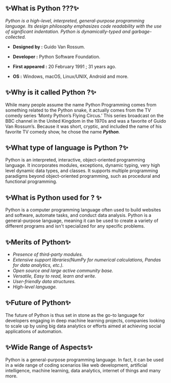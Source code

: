 ## ✨What is Python ???✨
*Python is a high-level, interpreted, general-purpose programming language. Its design philosophy emphasizes code readability with the use of significant indentation. Python is dynamically-typed and garbage-collected.*

- **Designed by :** Guido Van Rossum.

- **Developer :** Python Software Foundation.

- **First appeared :** 20 February 1991 ; 31 years ago.

- **OS :** Windows, macOS, Linux/UNIX, Android and more.

## ✨Why is it called Python ?✨
While many people assume the name Python Programming comes from something related to the Python snake, it actually comes from the TV comedy series ‘Monty Python’s Flying Circus.’ This series broadcast on the BBC channel in the United Kingdom in the 1970s and was a favorite of Guido Van Rossum’s. Because it was short, cryptic, and included the name of his favorite TV comedy show, he chose the name ***Python***.

## ✨What type of language is Python ?✨
Python is an interpreted, interactive, object-oriented programming language. It incorporates modules, exceptions, dynamic typing, very high level dynamic data types, and classes. It supports multiple programming paradigms beyond object-oriented programming, such as procedural and functional programming.

## ✨What is Python used for ? ✨
Python is a computer programming language often used to build websites and software, automate tasks, and conduct data analysis. Python is a general-purpose language, meaning it can be used to create a variety of different programs and isn't specialized for any specific problems.

## ✨Merits of Python✨
 - *Presence of third-party modules.*
 - *Extensive support libraries(NumPy for numerical calculations, Pandas for data analytics, etc.).*
 - *Open source and large active community base.*
 - *Versatile, Easy to read, learn and write.*
 - *User-friendly data structures.*
 - *High-level language.*

## ✨Future of Python✨
The future of Python is thus set in stone as the go-to language for developers engaging in deep machine learning projects, companies looking to scale up by using big data analytics or efforts aimed at achieving social applications of automation.

## ✨Wide Range of Aspects✨
Python is a general-purpose programming language. In fact, it can be used in a wide range of coding scenarios like web development, artificial intelligence, machine learning, data analytics, internet of things and many more.

